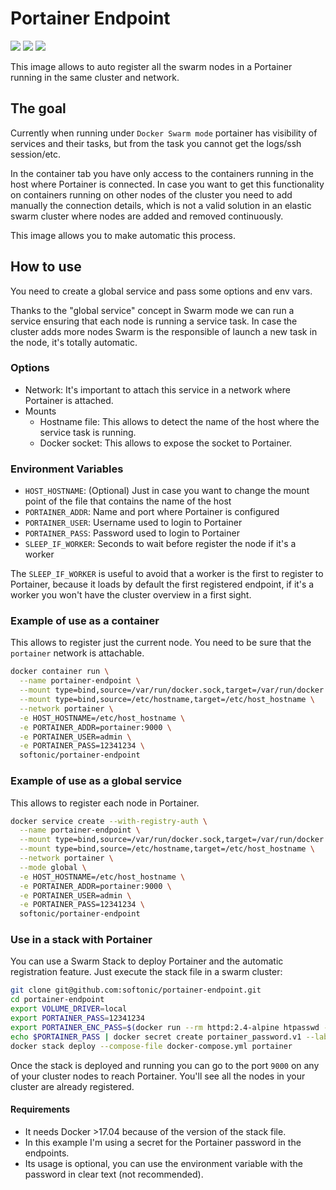 # Portainer Endpoint

[![](https://images.microbadger.com/badges/image/softonic/portainer-endpoint.svg)](https://microbadger.com/images/softonic/portainer-endpoint "Get your own image badge on microbadger.com") [![](https://images.microbadger.com/badges/version/softonic/portainer-endpoint.svg)](https://microbadger.com/images/softonic/portainer-endpoint "Get your own version badge on microbadger.com") [![](https://images.microbadger.com/badges/commit/softonic/portainer-endpoint.svg)](https://microbadger.com/images/softonic/portainer-endpoint "Get your own commit badge on microbadger.com")

This image allows to auto register all the swarm nodes in a Portainer running in the same cluster and network.

## The goal

Currently when running under `Docker Swarm mode` portainer has visibility of services and their tasks, but from the task you cannot get the logs/ssh session/etc.

In the container tab you have only access to the containers running in the host where Portainer is connected. In case you want to get this functionality on containers running on other nodes of the cluster you need to add manually the connection details, which is not a valid solution in an elastic swarm cluster where nodes are added and removed continuously.

This image allows you to make automatic this process.

## How to use

You need to create a global service and pass some options and env vars.

Thanks to the "global service" concept in Swarm mode we can run a service ensuring that each node is running a service task. In case the cluster adds more nodes Swarm is the responsible of launch a new task in the node, it's totally automatic.

### Options
- Network: It's important to attach this service in a network where Portainer is attached.
- Mounts
    - Hostname file: This allows to detect the name of the host where the service task is running.
    - Docker socket: This allows to expose the socket to Portainer.

### Environment Variables

- `HOST_HOSTNAME`:   (Optional) Just in case you want to change the mount point of the file that contains the name of the host
- `PORTAINER_ADDR`:  Name and port where Portainer is configured
- `PORTAINER_USER`:  Username used to login to Portainer
- `PORTAINER_PASS`:  Password used to login to Portainer
- `SLEEP_IF_WORKER`: Seconds to wait before register the node if it's a worker

The `SLEEP_IF_WORKER` is useful to avoid that a worker is the first to register to Portainer, because it loads by default
the first registered endpoint, if it's a worker you won't have the cluster overview in a first sight.

### Example of use as a container

This allows to register just the current node. You need to be sure that the `portainer` network is attachable.

``` bash
docker container run \
  --name portainer-endpoint \
  --mount type=bind,source=/var/run/docker.sock,target=/var/run/docker.sock \
  --mount type=bind,source=/etc/hostname,target=/etc/host_hostname \
  --network portainer \
  -e HOST_HOSTNAME=/etc/host_hostname \
  -e PORTAINER_ADDR=portainer:9000 \
  -e PORTAINER_USER=admin \
  -e PORTAINER_PASS=12341234 \
  softonic/portainer-endpoint
```

### Example of use as a global service

This allows to register each node in Portainer.

``` bash
docker service create --with-registry-auth \
  --name portainer-endpoint \
  --mount type=bind,source=/var/run/docker.sock,target=/var/run/docker.sock \
  --mount type=bind,source=/etc/hostname,target=/etc/host_hostname \
  --network portainer \
  --mode global \
  -e HOST_HOSTNAME=/etc/host_hostname \
  -e PORTAINER_ADDR=portainer:9000 \
  -e PORTAINER_USER=admin \
  -e PORTAINER_PASS=12341234 \
  softonic/portainer-endpoint
```

### Use in a stack with Portainer

You can use a Swarm Stack to deploy Portainer and the automatic registration feature. Just execute the stack file in a swarm cluster:

``` bash
git clone git@github.com:softonic/portainer-endpoint.git
cd portainer-endpoint
export VOLUME_DRIVER=local
export PORTAINER_PASS=12341234
export PORTAINER_ENC_PASS=$(docker run --rm httpd:2.4-alpine htpasswd -nbB admin ${PORTAINER_PASS} | cut -d ":" -f 2)
echo $PORTAINER_PASS | docker secret create portainer_password.v1 --label portainer -
docker stack deploy --compose-file docker-compose.yml portainer
```

Once the stack is deployed and running you can go to the port `9000` on any of your cluster nodes to reach Portainer.
You'll see all the nodes in your cluster are already registered.

#### Requirements

- It needs Docker >17.04 because of the version of the stack file.
- In this example I'm using a secret for the Portainer password in the endpoints.
- Its usage is optional, you can use the environment variable with the password in clear text (not recommended).
